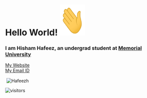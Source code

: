 # Hello World! <img src="https://github.com/mallaxx/mallaxx/blob/main/waving_hi.gif" height=100 width=80>

### I am Hisham Hafeez, an undergrad student at <a href="https://www.mun.ca" target="_blank">Memorial University</a> 
<a href="https://www.hafeezh.com" target="_blank">My Website</a>
<br>
<a href="mailto:hafeez_h@outlook.com">My Email ID</a>



<p>&nbsp;<img align="center" src="https://github-readme-stats.vercel.app/api?username=mallaxx&show_icons=true&locale=en&theme=dark" alt="Hafeezh" /></p>


![visitors](https://visitor-badge.laobi.icu/badge?page_id=mallaxx.mallaxx)
